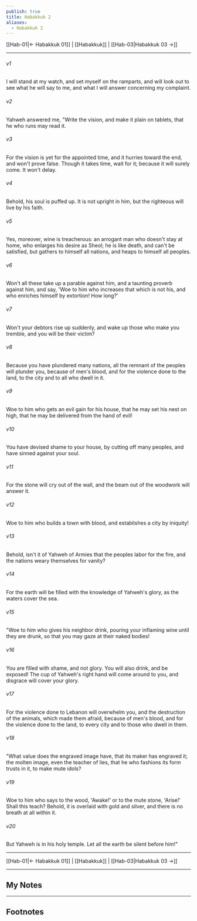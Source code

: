 ```yaml
---
publish: true
title: Habakkuk 2
aliases:
  - Habakkuk 2
---
```


[[Hab-01|← Habakkuk 01]] | [[Habakkuk]] | [[Hab-03|Habakkuk 03 →]]
***



###### v1 
I will stand at my watch, and set myself on the ramparts, and will look out to see what he will say to me, and what I will answer concerning my complaint. 

###### v2 
Yahweh answered me, "Write the vision, and make it plain on tablets, that he who runs may read it. 

###### v3 
For the vision is yet for the appointed time, and it hurries toward the end, and won't prove false. Though it takes time, wait for it; because it will surely come. It won't delay. 

###### v4 
Behold, his soul is puffed up. It is not upright in him, but the righteous will live by his faith. 

###### v5 
Yes, moreover, wine is treacherous: an arrogant man who doesn't stay at home, who enlarges his desire as Sheol; he is like death, and can't be satisfied, but gathers to himself all nations, and heaps to himself all peoples. 

###### v6 
Won't all these take up a parable against him, and a taunting proverb against him, and say, 'Woe to him who increases that which is not his, and who enriches himself by extortion! How long?' 

###### v7 
Won't your debtors rise up suddenly, and wake up those who make you tremble, and you will be their victim? 

###### v8 
Because you have plundered many nations, all the remnant of the peoples will plunder you, because of men's blood, and for the violence done to the land, to the city and to all who dwell in it. 

###### v9 
Woe to him who gets an evil gain for his house, that he may set his nest on high, that he may be delivered from the hand of evil! 

###### v10 
You have devised shame to your house, by cutting off many peoples, and have sinned against your soul. 

###### v11 
For the stone will cry out of the wall, and the beam out of the woodwork will answer it. 

###### v12 
Woe to him who builds a town with blood, and establishes a city by iniquity! 

###### v13 
Behold, isn't it of Yahweh of Armies that the peoples labor for the fire, and the nations weary themselves for vanity? 

###### v14 
For the earth will be filled with the knowledge of Yahweh's glory, as the waters cover the sea. 

###### v15 
"Woe to him who gives his neighbor drink, pouring your inflaming wine until they are drunk, so that you may gaze at their naked bodies! 

###### v16 
You are filled with shame, and not glory. You will also drink, and be exposed! The cup of Yahweh's right hand will come around to you, and disgrace will cover your glory. 

###### v17 
For the violence done to Lebanon will overwhelm you, and the destruction of the animals, which made them afraid, because of men's blood, and for the violence done to the land, to every city and to those who dwell in them. 

###### v18 
"What value does the engraved image have, that its maker has engraved it; the molten image, even the teacher of lies, that he who fashions its form trusts in it, to make mute idols? 

###### v19 
Woe to him who says to the wood, 'Awake!' or to the mute stone, 'Arise!' Shall this teach? Behold, it is overlaid with gold and silver, and there is no breath at all within it. 

###### v20 
But Yahweh is in his holy temple. Let all the earth be silent before him!"

***
[[Hab-01|← Habakkuk 01]] | [[Habakkuk]] | [[Hab-03|Habakkuk 03 →]]

---
## My Notes

---
## Footnotes
